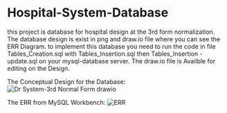 # Hospital-System-Database

this project is database for hospital design at the 3rd form normalization. The database design is exist in png and draw.io file where you can see the ERR Diagram. to implement this database you need to run the code in file Tables_Creation.sql with Tables_Insertion.sql then Tables_Insertion - update.sql on your mysql-database server.
The draw.io file is Availble for editing on the Design.

The Conceptual Design for the Database:
![Dr System-3rd Normal Form drawio](https://user-images.githubusercontent.com/69634124/166137984-da8df1e1-7469-4483-9413-736359ca2edd.png)

The ERR from MySQL Workbench:
![ERR](https://user-images.githubusercontent.com/69634124/166138053-209306dc-3680-43b0-af76-da09ba97efa3.png)
